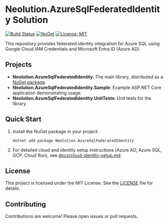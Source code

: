 # Neolution.AzureSqlFederatedIdentity Solution

[![Build Status](https://github.com/your-org/Neolution.AzureSqlFederatedIdentity/actions/workflows/build.yml/badge.svg)](https://github.com/your-org/Neolution.AzureSqlFederatedIdentity/actions)
[![NuGet](https://img.shields.io/nuget/v/Neolution.AzureSqlFederatedIdentity.svg)](https://www.nuget.org/packages/Neolution.AzureSqlFederatedIdentity)
[![License: MIT](https://img.shields.io/badge/License-MIT-yellow.svg)](LICENSE)

This repository provides federated identity integration for Azure SQL using Google Cloud IAM Credentials and Microsoft Entra ID (Azure AD).

## Projects

- **Neolution.AzureSqlFederatedIdentity**: The main library, distributed as a [NuGet package](https://www.nuget.org/packages/Neolution.AzureSqlFederatedIdentity).
- **Neolution.AzureSqlFederatedIdentity.Sample**: Example ASP.NET Core application demonstrating usage.
- **Neolution.AzureSqlFederatedIdentity.UnitTests**: Unit tests for the library.

## Quick Start

1. Install the NuGet package in your project:

   ```shell
   dotnet add package Neolution.AzureSqlFederatedIdentity
   ```

2. For detailed cloud and identity setup instructions (Azure AD, Azure SQL, GCP, Cloud Run), see [docs/cloud-identity-setup.md](./docs/cloud-identity-setup.md).

## License

This project is licensed under the MIT License. See the [LICENSE](./Neolution.AzureSqlFederatedIdentity/LICENSE) file for details.

## Contributing

Contributions are welcome! Please open issues or pull requests.
